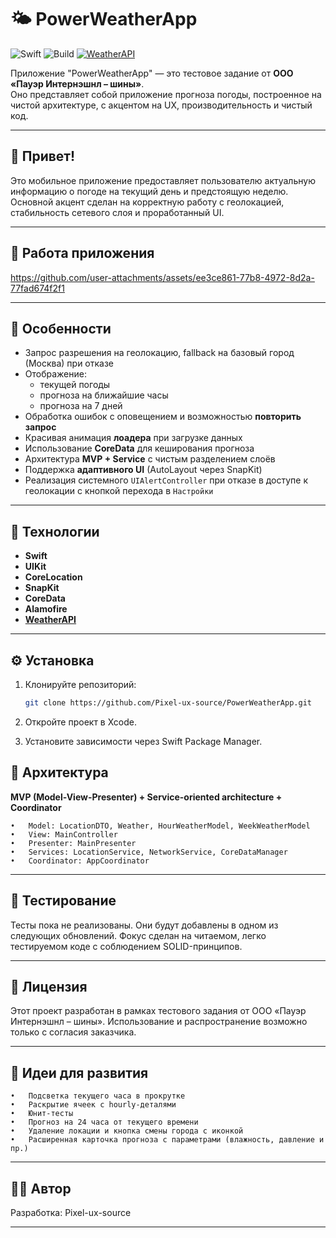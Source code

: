 # 🌤 PowerWeatherApp

![Swift](https://img.shields.io/badge/swift-5.9-orange)
![Build](https://img.shields.io/badge/build-passing-brightgreen)
[![WeatherAPI](https://img.shields.io/badge/API-weatherapi.com-blue)](https://www.weatherapi.com/)

Приложение "PowerWeatherApp" — это тестовое задание от **ООО «Пауэр Интернэшнл – шины»**.  
Оно представляет собой приложение прогноза погоды, построенное на чистой архитектуре, с акцентом на UX, производительность и чистый код.

---

## 👋 Привет!

Это мобильное приложение предоставляет пользователю актуальную информацию о погоде на текущий день и предстоящую неделю. Основной акцент сделан на корректную работу с геолокацией, стабильность сетевого слоя и проработанный UI.

---

## 🎥 Работа приложения

https://github.com/user-attachments/assets/ee3ce861-77b8-4972-8d2a-77fad674f2f1

---

## 🚀 Особенности

- Запрос разрешения на геолокацию, fallback на базовый город (Москва) при отказе
- Отображение:
  - текущей погоды
  - прогноза на ближайшие часы
  - прогноза на 7 дней
- Обработка ошибок с оповещением и возможностью **повторить запрос**
- Красивая анимация **лоадера** при загрузке данных
- Использование **CoreData** для кеширования прогноза
- Архитектура **MVP + Service** с чистым разделением слоёв
- Поддержка **адаптивного UI** (AutoLayout через SnapKit)
- Реализация системного `UIAlertController` при отказе в доступе к геолокации с кнопкой перехода в `Настройки`

---

## 🧰 Технологии

- **Swift**
- **UIKit**
- **CoreLocation**
- **SnapKit**
- **CoreData**
- **Alamofire**
- [**WeatherAPI**](https://www.weatherapi.com/)

---

## ⚙️ Установка

1. Клонируйте репозиторий:

   ```bash
   git clone https://github.com/Pixel-ux-source/PowerWeatherApp.git

2.	Откройте проект в Xcode.
3.	Установите зависимости через Swift Package Manager.

## 🔧 Архитектура

**MVP (Model-View-Presenter) + Service-oriented architecture + Coordinator**

	•	Model: LocationDTO, Weather, HourWeatherModel, WeekWeatherModel
	•	View: MainController
	•	Presenter: MainPresenter
	•	Services: LocationService, NetworkService, CoreDataManager
	•	Coordinator: AppCoordinator
 
---

## 🧪 Тестирование

Тесты пока не реализованы. Они будут добавлены в одном из следующих обновлений.
Фокус сделан на читаемом, легко тестируемом коде с соблюдением SOLID-принципов.

---

## 📄 Лицензия

Этот проект разработан в рамках тестового задания от ООО «Пауэр Интернэшнл – шины».
Использование и распространение возможно только с согласия заказчика.

---

## 📌 Идеи для развития
	•	Подсветка текущего часа в прокрутке
	•	Раскрытие ячеек с hourly-деталями
	•	Юнит-тесты
	•	Прогноз на 24 часа от текущего времени
	•	Удаление локации и кнопка смены города с иконкой
	•	Расширенная карточка прогноза с параметрами (влажность, давление и пр.)

---

## 👨‍💻 Автор

Разработка: Pixel-ux-source

---
